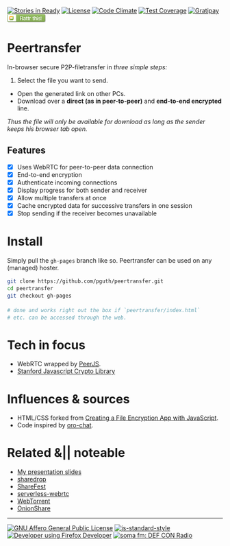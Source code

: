 [![Stories in Ready](https://badge.waffle.io/pguth/peertransfer.png?label=ready&title=Ready)](https://waffle.io/pguth/peertransfer)
[![License](https://img.shields.io/badge/license-AGPL-blue.svg)](https://www.gnu.org/licenses/why-affero-gpl.html)
[![Code Climate](https://codeclimate.com/github/pguth/peertransfer/badges/gpa.svg)](https://codeclimate.com/github/pguth/peertransfer)
[![Test Coverage](https://codeclimate.com/github/pguth/peertransfer/badges/coverage.svg)](https://codeclimate.com/github/pguth/peertransfer)
[![Gratipay](https://img.shields.io/gratipay/pguth.svg)](https://gratipay.com/pguth/)
[![Flattr](https://raw.githubusercontent.com/balupton/flattr-buttons/master/badge-93x20.png)](https://flattr.com/thing/1583b1a2c05938cc9d945a6b18cea23c)

# Peertransfer

In-browser secure P2P-filetransfer in *three simple steps:*

1. Select the file you want to send.
- Open the generated link on other PCs.
- Download over a **direct (as in peer-to-peer)** and **end-to-end encrypted** line.

*Thus the file will only be available for download as long as the sender keeps his browser tab open.*

## Features
- [x] Uses WebRTC for peer-to-peer data connection
- [x] End-to-end encryption
- [x] Authenticate incoming connections
- [x] Display progress for both sender and receiver
- [x] Allow multiple transfers at once
- [x] Cache encrypted data for successive transfers in one session
- [x] Stop sending if the receiver becomes unavailable

# Install

Simply pull the `gh-pages` branch like so. Peertransfer can be used on any (managed) hoster.

```bash
git clone https://github.com/pguth/peertransfer.git
cd peertransfer
git checkout gh-pages

# done and works right out the box if `peertransfer/index.html`
# etc. can be accessed through the web.
```


# Tech in focus
- WebRTC wrapped by [PeerJS](https://github.com/peers/peerjs).
- [Stanford Javascript Crypto Library](https://github.com/bitwiseshiftleft/sjcl)

# Influences & sources
- HTML/CSS forked from [Creating a File Encryption App with JavaScript](http://tutorialzine.com/2013/11/javascript-file-encrypter/).
- Code inspired by [oro-chat](https://github.com/MyBoon/oro-chat).

# Related &|| noteable
- [My presentation slides](https://slides.com/pguth/peertransfer)
- [sharedrop](https://github.com/cowbell/sharedrop)
- [ShareFest](https://github.com/Peer5/ShareFest)
- [serverless-webrtc](https://github.com/cjb/serverless-webrtc/)
- [WebTorrent](https://github.com/feross/webtorrent)
- [OnionShare](https://onionshare.org/)

***

[![GNU Affero General Public License](https://www.gnu.org/graphics/agplv3-155x51.png)](http://zedshaw.com/archive/why-i-algpl/)
[![js-standard-style](https://raw.githubusercontent.com/feross/standard/master/badge.png)](https://github.com/feross/standard)
[![Developer using Firefox Developer](https://affiliates.mozilla.org/media/uploads/image_banners/a47240839834560ba213f2ed7df82697d6bc7766.png)](https://www.mozilla.org/en-US/firefox/channel/#developer?utm_source=firefox-affiliates&utm_medium=banner&utm_campaign=aff-desktop-download-aurora)
[![soma fm: DEF CON Radio](http://somafm.com/img/defcon120.png)](http://somafm.com/player/#/now-playing/defcon)
